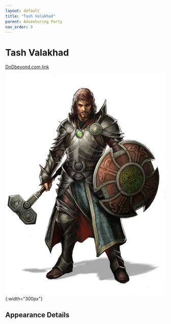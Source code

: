 ```yaml
---
layout: default
title: "Tash Valakhad"
parent: Adventuring Party
nav_order: 9
---
```


# Tash Valakhad

[DnDbeyond.com link](https://www.dndbeyond.com/characters/42767452)

![full_art](img/tash.jpg){:width="300px"}

## Appearance Details

